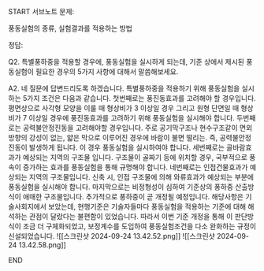START
서브노트
문제:

풍동실험의 종류, 실험결과를 적용하는 방법 

정답:

Q2. 특별풍하중을 적용할 경우에, 풍동실험을 실시하게 되는데, 기준 상에서 제시된 풍동실험이 필요한 경우의 5가지 사항에 대해서 말씀해보세요.

A2. 네 질문에 답변드리도록 하겠습니다. 특별풍하중을 적용하기 위해 풍동실험을 실시하는 5가지 조건은 다음과 같습니다. 첫번째로는 풍진동효과를 고려해야 할 경우입니다. 평면상으로 사각형 모양을 이룰 때 형상비가 3 이상일 경우 그리고 원형 단면일 때 형상비가 7 이상일 경우에 풍진동효과를 고려하기 위해 풍동실험을 실시해야 합니다. 두번째로는 공력불안정진동을 고려해야할 경우입니다. 주로 공기막구조나 현수구조같이 면외방향의 강성이 없는, 얇은 막으로 이루어진 경우에 바람이 불면 떨리는. 즉, 공력불안정진동이 발생하게 됩니다. 이 경우 풍동실험을 실시하여야 합니다. 세번째로는 골바람효과가 예상되는 지역의 구조물 입니다. 구조물이 골짜기 등에 위치할 경우, 국부적으로 풍속이 증가하는 효과를 풍동실험을 통해 규명해야 합니다. 네번째로는 인접건물효과가 예상되는 지역의 구조물입니다. 신축 시, 인접 구조물에 의해 와류효과가 예상되는 부분에 풍동실험을 실시해야 합니다. 마지막으로는 비정형성이 심하여 기준상의 풍하중 산출방식이 애매한 구조물입니다. 추가적으로 풍하중이 곧 개정될 예정입니다. 해당사항은 기술사회지에서 보았는데, 현행기준은 기술자들마다 풍동실험을 적용하는 기준에 대해 해석하는 관점이 달랐다는 불편함이 있었습니다. 따라서 이번 기준 개정을 통해 이 판단방식이 조금 더 구체화되었고, 보정계수를 도입하여 풍동실험조건을 다소 완화하는 규정이 신설되었습니다.
![[스크린샷 2024-09-24 13.42.52.png]]
![[스크린샷 2024-09-24 13.42.58.png]]
<!--ID: 1727230729545-->
END